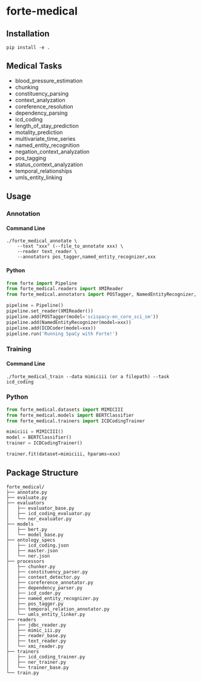 # forte-medical

## Installation
```shell
pip install -e .
```

## Medical Tasks
* blood_pressure_estimation
* chunking
* constituency_parsing
* context_analyzation
* coreference_resolution
* dependency_parsing
* icd_coding
* length_of_stay_prediction
* motality_prediction
* multivariate_time_series
* named_entity_recognition
* negation_context_analyzation
* pos_tagging
* status_context_analyzation
* temporal_relationships
* umls_entity_linking


## Usage
### Annotation
#### Command Line
```shell
./forte_medical_annotate \
    --text "xxx" (--file_to_annotate xxx) \
    --reader text_reader \
    --annotators pos_tagger,named_entity_recognizer,xxx
```

#### Python
```python
from forte import Pipeline
from forte_medical.readers import XMIReader
from forte_medical.annotators import POSTagger, NamedEntityRecognizer, ICDCoder

pipeline = Pipeline()
pipeline.set_reader(XMIReader())
pipeline.add(POSTagger(model='scispacy-en_core_sci_sm'))
pipeline.add(NamedEntityRecognizer(model=xxx))
pipeline.add(ICDCoder(model=xxx))
pipeline.run('Running SpaCy with Forte!')
```

### Training

#### Command Line
```shell
./forte_medical_train --data mimiciii (or a filepath) --task icd_coding
```

### Python
```python
from forte_medical.datasets import MIMICIII
from forte_medical.models import BERTClassifier
from forte_medical.trainers import ICDCodingTrainer

mimiciii = MIMICIII()
model = BERTClassifier()
trainer = ICDCodingTrainer()

trainer.fit(dataset=mimiciii, hparams=xxx)
```

## Package Structure
```
forte_medical/
├── annotate.py
├── evaluate.py
├── evaluators
│   ├── evaluator_base.py
│   ├── icd_coding_evaluator.py
│   └── ner_evaluator.py
├── models
│   ├── bert.py
│   └── model_base.py
├── ontology_specs
│   ├── icd_coding.json
│   ├── master.json
│   └── ner.json
├── processors
│   ├── chunker.py
│   ├── constituency_parser.py
│   ├── context_detector.py
│   ├── coreference_annotator.py
│   ├── dependency_parser.py
│   ├── icd_coder.py
│   ├── named_entity_recognizer.py
│   ├── pos_tagger.py
│   ├── temporal_relation_annotator.py
│   └── umls_entity_linker.py
├── readers
│   ├── jdbc_reader.py
│   ├── mimic_iii.py
│   ├── reader_base.py
│   ├── text_reader.py
│   └── xmi_reader.py
├── trainers
│   ├── icd_coding_trainer.py
│   ├── ner_trainer.py
│   └── trainer_base.py
└── train.py
```